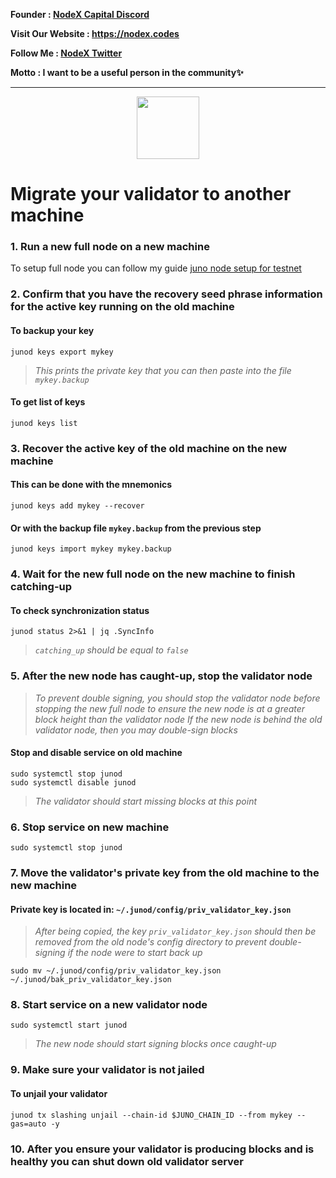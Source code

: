 <strong><p style="font-size:14px" align="left">Founder :
<a href="https://discord.gg/JqQNcwff2e" target="_blank">NodeX Capital Discord</a></p></strong>
<strong><p style="font-size:14px" align="left">Visit Our Website : 
<a href="https://nodex.codes/" target="_blank">https://nodex.codes</a></p></strong>
<strong><p style="font-size:14px" align="left">Follow Me :
<a href="https://twitter.com/nodexploit/" target="_blank">NodeX Twitter</a></p></strong>
<strong><p style="font-size:14px" align="left">Motto :
<a>I want to be a useful person in the community✨</a></p></strong>
<hr>

<p align="center">
  <img height="100" height="auto" src="https://user-images.githubusercontent.com/50621007/181202199-ec65c529-8f92-4083-9841-77e48e47ba03.png">
</p>

# Migrate your validator to another machine

### 1. Run a new full node on a new machine
To setup full node you can follow my guide [juno node setup for testnet](https://github.com/nodesxploit/testnet/blob/main/juno/README.md)

### 2. Confirm that you have the recovery seed phrase information for the active key running on the old machine

#### To backup your key
```
junod keys export mykey
```
> _This prints the private key that you can then paste into the file `mykey.backup`_

#### To get list of keys
```
junod keys list
```

### 3. Recover the active key of the old machine on the new machine

#### This can be done with the mnemonics
```
junod keys add mykey --recover
```

#### Or with the backup file `mykey.backup` from the previous step
```
junod keys import mykey mykey.backup
```

### 4. Wait for the new full node on the new machine to finish catching-up

#### To check synchronization status
```
junod status 2>&1 | jq .SyncInfo
```
> _`catching_up` should be equal to `false`_

### 5. After the new node has caught-up, stop the validator node

> _To prevent double signing, you should stop the validator node before stopping the new full node to ensure the new node is at a greater block height than the validator node_
> _If the new node is behind the old validator node, then you may double-sign blocks_

#### Stop and disable service on old machine
```
sudo systemctl stop junod
sudo systemctl disable junod
```
> _The validator should start missing blocks at this point_

### 6. Stop service on new machine
```
sudo systemctl stop junod
```

### 7. Move the validator's private key from the old machine to the new machine
#### Private key is located in: `~/.junod/config/priv_validator_key.json`

> _After being copied, the key `priv_validator_key.json` should then be removed from the old node's config directory to prevent double-signing if the node were to start back up_
```
sudo mv ~/.junod/config/priv_validator_key.json ~/.junod/bak_priv_validator_key.json
```

### 8. Start service on a new validator node
```
sudo systemctl start junod
```
> _The new node should start signing blocks once caught-up_

### 9. Make sure your validator is not jailed
#### To unjail your validator
```
junod tx slashing unjail --chain-id $JUNO_CHAIN_ID --from mykey --gas=auto -y
```

### 10. After you ensure your validator is producing blocks and is healthy you can shut down old validator server
